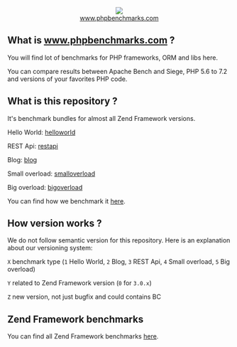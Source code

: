 <p align="center">
  <img src="http://www.phpbenchmarks.com/images/logo_github.png">
  <br>
  <a href="http://www.phpbenchmarks.com" target="_blank">www.phpbenchmarks.com</a>
</p>

## What is www.phpbenchmarks.com ?

You will find lot of benchmarks for PHP frameworks, ORM and libs here.

You can compare results between Apache Bench and Siege, PHP 5.6 to 7.2 and versions of your favorites PHP code.

## What is this repository ?

It's benchmark bundles for almost all Zend Framework versions.

Hello World: [helloworld](https://github.com/phpbenchmarks/zend-framework/tree/helloworld)

REST Api: [restapi](https://github.com/phpbenchmarks/zend-framework/tree/restapi)

Blog: [blog](https://github.com/phpbenchmarks/zend-framework/tree/blog)

Small overload: [smalloverload](https://github.com/phpbenchmarks/zend-framework/tree/smalloverload)

Big overload: [bigoverload](https://github.com/phpbenchmarks/zend-framework/tree/bigoverload)

You can find how we benchmark it [here](http://www.phpbenchmarks.com/en/benchmark-protocol).

## How version works ?

We do not follow semantic version for this repository. Here is an explanation about our versioning system:

`X` benchmark type (`1` Hello World, `2` Blog, `3` REST Api, `4` Small overload, `5` Big overload)

`Y` related to Zend Framework version (`0` for `3.0.x`)

`Z` new version, not just bugfix and could contains BC

## Zend Framework benchmarks

You can find all Zend Framework benchmarks [here](http://www.phpbenchmarks.com/en/benchmark/apache-bench/php-7.2/select-version/zend-framework.html).
